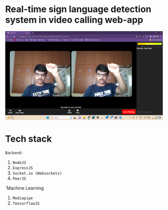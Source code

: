 # Real-time sign language detection system in video calling web-app

![Alt text](https://github.com/devarsh-mavani-19/RealtimeSignLanguageRecognition/blob/master/image.png?raw=true)

# Tech stack
`Backend:`
1. `NodeJS`
2. `ExpressJS`
3. `Socket.io (Websockets)`
4. `PeerJS`

`Machine Learning
1. `Mediapipe`
2. `TensorflowJS`


